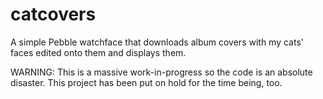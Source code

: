 catcovers
============

A simple Pebble watchface that downloads album covers with my cats' faces edited onto them and displays them.

WARNING: This is a massive work-in-progress so the code is an absolute disaster. This project has been put on hold for the time being, too.
